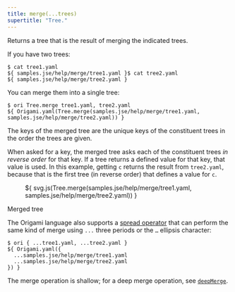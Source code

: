 ```yaml
---
title: merge(...trees)
supertitle: "Tree."
---
```


Returns a tree that is the result of merging the indicated trees.

If you have two trees:

```console
$ cat tree1.yaml
${ samples.jse/help/merge/tree1.yaml }$ cat tree2.yaml
${ samples.jse/help/merge/tree2.yaml }
```

You can merge them into a single tree:

```console
$ ori Tree.merge tree1.yaml, tree2.yaml
${ Origami.yaml(Tree.merge(samples.jse/help/merge/tree1.yaml, samples.jse/help/merge/tree2.yaml)) }
```

The keys of the merged tree are the unique keys of the constituent trees in the order the trees are given.

When asked for a key, the merged tree asks each of the constituent trees _in reverse order_ for that key. If a tree returns a defined value for that key, that value is used. In this example, getting `c` returns the result from `tree2.yaml`, because that is the first tree (in reverse order) that defines a value for `c`.

<div class="sideBySide">
  <figure>
    ${ svg.js(Tree.merge(samples.jse/help/merge/tree1.yaml, samples.jse/help/merge/tree2.yaml)) }
  </figure>
  <figcaption>Merged tree</figcaption>
</div>

The Origami language also supports a [spread operator](/language/syntax.html#spread-operator) that can perform the same kind of merge using `...` three periods or the `…` ellipsis character:

```console
$ ori { ...tree1.yaml, ...tree2.yaml }
${ Origami.yaml({
  ...samples.jse/help/merge/tree1.yaml
  ...samples.jse/help/merge/tree2.yaml
}) }
```

The merge operation is shallow; for a deep merge operation, see [`deepMerge`](deepMerge.html).
